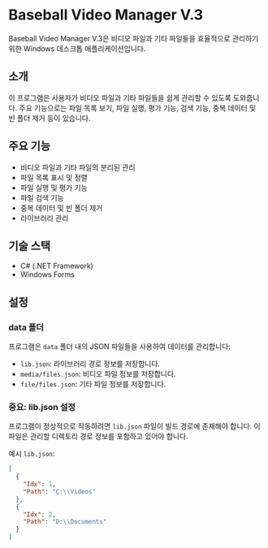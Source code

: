 # Baseball Video Manager V.3

Baseball Video Manager V.3은 비디오 파일과 기타 파일들을 효율적으로 관리하기 위한 Windows 데스크톱 애플리케이션입니다.

## 소개

이 프로그램은 사용자가 비디오 파일과 기타 파일들을 쉽게 관리할 수 있도록 도와줍니다. 주요 기능으로는 파일 목록 보기, 파일 실행, 평가 기능, 검색 기능, 중복 데이터 및 빈 폴더 제거 등이 있습니다.

## 주요 기능

- 비디오 파일과 기타 파일의 분리된 관리
- 파일 목록 표시 및 정렬
- 파일 실행 및 평가 기능
- 파일 검색 기능
- 중복 데이터 및 빈 폴더 제거
- 라이브러리 관리

## 기술 스택

- C# (.NET Framework)
- Windows Forms

## 설정

### data 폴더

프로그램은 `data` 폴더 내의 JSON 파일들을 사용하여 데이터를 관리합니다:

- `lib.json`: 라이브러리 경로 정보를 저장합니다.
- `media/files.json`: 비디오 파일 정보를 저장합니다.
- `file/files.json`: 기타 파일 정보를 저장합니다.

### 중요: lib.json 설정

프로그램이 정상적으로 작동하려면 `lib.json` 파일이 빌드 경로에 존재해야 합니다. 이 파일은 관리할 디렉토리 경로 정보를 포함하고 있어야 합니다.

예시 `lib.json`:
```json
[
  {
    "Idx": 1,
    "Path": "C:\\Videos"
  },
  {
    "Idx": 2,
    "Path": "D:\\Documents"
  }
]
